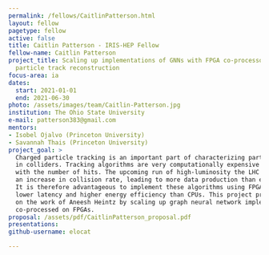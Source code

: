 ```yaml
---
permalink: /fellows/CaitlinPatterson.html
layout: fellow
pagetype: fellow
active: false
title: Caitlin Patterson - IRIS-HEP Fellow
fellow-name: Caitlin Patterson
project_title: Scaling up implementations of GNNs with FPGA co-processors for charged
  particle track reconstruction
focus-area: ia
dates:
  start: 2021-01-01
  end: 2021-06-30
photo: /assets/images/team/Caitlin-Patterson.jpg
institution: The Ohio State University
e-mail: patterson383@gmail.com
mentors:
- Isobel Ojalvo (Princeton University)
- Savannah Thais (Princeton University)
project_goal: >
  Charged particle tracking is an important part of characterizing particles produced
  in colliders. Tracking algorithms are very computationally expensive and scale poorly
  with the number of hits. The upcoming run of high-luminosity the LHC will feature
  an increase in collision rate, leading to more data production than ever before.
  It is therefore advantageous to implement these algorithms using FPGAs, which have
  lower latency and higher energy efficiency than CPUs. This project proposes building
  on the work of Aneesh Heintz by scaling up graph neural network implementations
  co-processed on FPGAs.
proposal: /assets/pdf/CaitlinPatterson_proposal.pdf
presentations:
github-username: elocat

---
```

